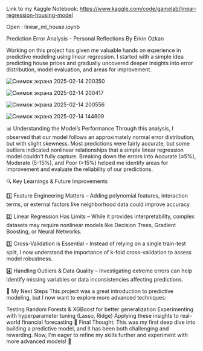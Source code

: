 Link to my Kaggle Notebook: https://www.kaggle.com/code/gamelab/linear-regression-housing-model

Open : linear_ml_house.ipynb

Prediction Error Analysis – Personal Reflections
By Erkin Ozkan

Working on this project has given me valuable hands on experience in predictive modeling using linear regression. I started with a simple idea predicting house prices and gradually uncovered deeper insights into error distribution, model evaluation, and areas for improvement.


![Снимок экрана 2025-02-14 200350](https://github.com/user-attachments/assets/4d550d4e-a46c-4cf0-8cdd-6f9860461225)

![Снимок экрана 2025-02-14 200417](https://github.com/user-attachments/assets/3c035f55-9ffa-4d43-a9e8-29e14559ea45)

![Снимок экрана 2025-02-14 200556](https://github.com/user-attachments/assets/3619a460-1783-4ffe-9512-288131bd5e14)

![Снимок экрана 2025-02-14 144809](https://github.com/user-attachments/assets/f9f5febd-4a9c-4f55-8fee-d2545dc85e86)


📊 Understanding the Model’s Performance
Through this analysis, I observed that our model follows an approximately normal error distribution, but with slight skewness. Most predictions were fairly accurate, but some outliers indicated nonlinear relationships that a simple linear regression model couldn't fully capture.
Breaking down the errors into Accurate (≤5%), Moderate (5-15%), and Poor (>15%) helped me identify areas for improvement and evaluate the reliability of our predictions.

🔍 Key Learnings & Future Improvements

1️⃣ Feature Engineering Matters – Adding polynomial features, interaction terms, or external factors like neighborhood data could improve accuracy.

2️⃣ Linear Regression Has Limits – While it provides interpretability, complex datasets may require nonlinear models like Decision Trees, Gradient Boosting, or Neural Networks.

3️⃣ Cross-Validation is Essential – Instead of relying on a single train-test split, I now understand the importance of k-fold cross-validation to assess model robustness.

4️⃣ Handling Outliers & Data Quality – Investigating extreme errors can help identify missing variables or data inconsistencies affecting predictions.

🚀 My Next Steps
This project was a great introduction to predictive modeling, but I now want to explore more advanced techniques:

Testing Random Forests & XGBoost for better generalization
Experimenting with hyperparameter tuning (Lasso, Ridge)
Applying these insights to real-world financial forecasting
🔹 Final Thought: This was my first deep dive into building a predictive model, and it has been both challenging and rewarding. Now, I'm eager to refine my skills further and experiment with more advanced models! 🚀

